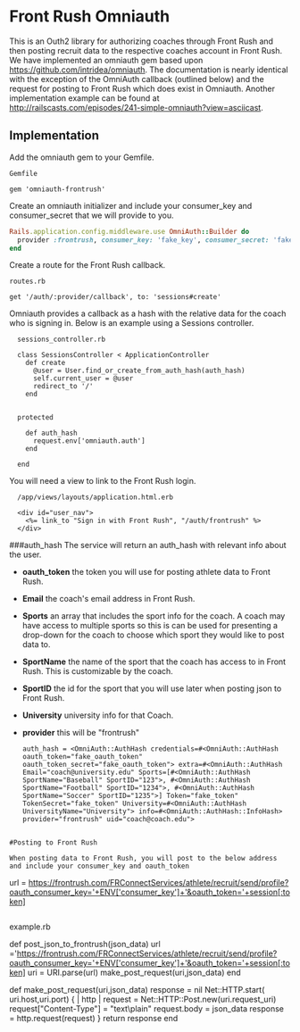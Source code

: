 # Front Rush Omniauth

This is an Outh2 library for authorizing coaches through Front Rush and then posting recruit data to the respective coaches account in Front Rush. We have implemented an omniauth gem based upon https://github.com/intridea/omniauth. The documentation is nearly identical with the exception of the OmniAuth callback (outlined below) and the request for posting to Front Rush which does exist in Omniauth. Another implementation example can be found at http://railscasts.com/episodes/241-simple-omniauth?view=asciicast.


## Implementation

Add the omniauth gem to your Gemfile.
  ```
  Gemfile
  
  gem 'omniauth-frontrush'
  ```

Create an omniauth initializer and include your consumer_key and consumer_secret that we will provide to you.
  ```config/initializers/omniauth.rb
  Rails.application.config.middleware.use OmniAuth::Builder do
    provider :frontrush, consumer_key: 'fake_key', consumer_secret: 'fake_secret', frontrush_url: 'url provided by frontrush',   setup: true
  end
  ```

Create a route for the Front Rush callback.
  ```
  routes.rb
  
  get '/auth/:provider/callback', to: 'sessions#create'
  ```

Omniauth provides a callback as a hash with the relative data for the coach who is signing in. Below is an example using a Sessions controller.
```
  sessions_controller.rb
  
  class SessionsController < ApplicationController
    def create
      @user = User.find_or_create_from_auth_hash(auth_hash)
      self.current_user = @user
      redirect_to '/'
    end
    

  protected

    def auth_hash
      request.env['omniauth.auth']
    end

  end
```

You will need a view to link to the Front Rush login.
```
  /app/views/layouts/application.html.erb
  
  <div id="user_nav">
    <%= link_to "Sign in with Front Rush", "/auth/frontrush" %>
  </div>
```  

###auth_hash
The service will return an auth_hash with relevant info about the user.
- **oauth_token** the token you will use for posting athlete data to Front Rush.
- **Email** the coach's email address in Front Rush.
- **Sports** an array that includes the sport info for the coach. A coach may have access to multiple sports so this is can be used for presenting a drop-down for the coach to choose which sport they would like to post data to.
- **SportName** the name of the sport that the coach has access to in Front Rush. This is customizable by the coach.
- **SportID** the id for the sport that you will use later when posting json to Front Rush.
- **University** university info for that Coach.
- **provider** this will be "frontrush"


  ```
  auth_hash = <OmniAuth::AuthHash credentials=#<OmniAuth::AuthHash oauth_token="fake_oauth_token" oauth_token_secret="fake_oauth_token"> extra=#<OmniAuth::AuthHash Email="coach@university.edu" Sports=[#<OmniAuth::AuthHash SportName="Baseball" SportID="123">, #<OmniAuth::AuthHash SportName="Football" SportID="1234">, #<OmniAuth::AuthHash SportName="Soccer" SportID="1235">] Token="fake_token" TokenSecret="fake_token" University=#<OmniAuth::AuthHash UniversityName="University"> info=#<OmniAuth::AuthHash::InfoHash> provider="frontrush" uid="coach@coach.edu">
```
  
#Posting to Front Rush

When posting data to Front Rush, you will post to the below address and include your consumer_key and oauth_token
```
  url = https://frontrush.com/FRConnectServices/athlete/recruit/send/profile?oauth_consumer_key='+ENV['consumer_key']+'&oauth_token='+session[:token]
```
  ```
  example.rb
  
  def post_json_to_frontrush(json_data)
    url ='https://frontrush.com/FRConnectServices/athlete/recruit/send/profile?oauth_consumer_key='+ENV['consumer_key']+'&oauth_token='+session[:token]
    uri = URI.parse(url)
    make_post_request(uri,json_data)
  end

  def make_post_request(uri,json_data)
    response = nil
    Net::HTTP.start( uri.host,uri.port) { | http |
      request = Net::HTTP::Post.new(uri.request_uri)
      request["Content-Type"] = "text\plain"
      request.body = json_data
      response = http.request(request)
    }
    return response
  end
  ```

